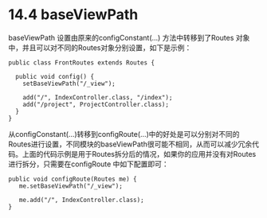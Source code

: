 # 14.4 baseViewPath
baseViewPath 设置由原来的configConstant(…) 方法中转移到了Routes 对象中，并且可以对不同的Routes对象分别设置，如下是示例：
```
public class FrontRoutes extends Routes {
 
  public void config() {
    setBaseViewPath("/_view");
 
    add("/", IndexController.class, "/index");
    add("/project", ProjectController.class);
  }
}
```
从configConstant(…)转移到configRoute(…)中的好处是可以分别对不同的Routes进行设置，不同模块的baseViewPath很可能不相同，从而可以减少冗余代码。上面的代码示例是用于Routes拆分后的情况，如果你的应用并没有对Routes进行拆分，只需要在configRoute 中如下配置即可：
```
public void configRoute(Routes me) {
   me.setBaseViewPath("/_view");
 
   me.add("/", IndexController.class);
}
```